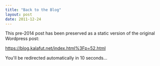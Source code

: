 ```yaml
---
title: "Back to the Blog"
layout: post
date: 2011-12-24
---
```


This pre-2014 post has been preserved as a static version of the original Wordpress post:

https://blog.kalafut.net/index.html%3Fp=52.html

You'll be redirected automatically in 10 seconds...

<head>
  <meta http-equiv="refresh" content="10;url=https://blog.kalafut.net/index.html%3Fp=52.html">
</head>

